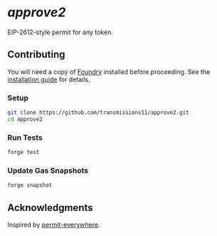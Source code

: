 # _approve2_

EIP-2612-style permit for any token.

## Contributing

You will need a copy of [Foundry](https://github.com/foundry-rs/foundry) installed before proceeding. See the [installation guide](https://github.com/foundry-rs/foundry#installation) for details.

### Setup

```sh
git clone https://github.com/transmissions11/approve2.git
cd approve2
```

### Run Tests

```sh
forge test
```

### Update Gas Snapshots

```sh
forge snapshot
```

## Acknowledgments

Inspired by [permit-everywhere](https://github.com/merklejerk/permit-everywhere).
